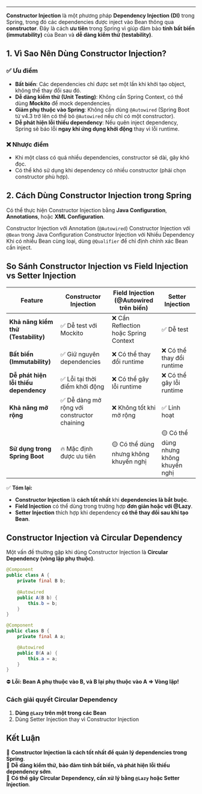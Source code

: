 

---
**Constructor Injection** là một phương pháp **Dependency Injection (DI)** trong Spring, trong đó các dependencies được inject vào Bean thông qua **constructor**. Đây là cách **ưu tiên** trong Spring vì giúp đảm bảo **tính bất biến (immutability)** của Bean và **dễ dàng kiểm thử (testability)**.

## **1. Vì Sao Nên Dùng Constructor Injection?**

### ✅ **Ưu điểm**

- **Bất biến**: Các dependencies chỉ được set một lần khi khởi tạo object, không thể thay đổi sau đó.
- **Dễ dàng kiểm thử (Unit Testing)**: Không cần Spring Context, có thể dùng **Mockito** để mock dependencies.
- **Giảm phụ thuộc vào Spring**: Không cần dùng `@Autowired` (Spring Boot từ v4.3 trở lên có thể bỏ `@Autowired` nếu chỉ có một constructor).
- **Dễ phát hiện lỗi thiếu dependency**: Nếu quên inject dependency, Spring sẽ báo lỗi **ngay khi ứng dụng khởi động** thay vì lỗi runtime.

### ❌ **Nhược điểm**

- Khi một class có quá nhiều dependencies, constructor sẽ dài, gây khó đọc.
- Có thể khó sử dụng khi dependency có nhiều constructor (phải chọn constructor phù hợp).

## **2. Cách Dùng Constructor Injection trong Spring**

Có thể thực hiện Constructor Injection bằng **Java Configuration**, **Annotations**, hoặc **XML Configuration**.

Constructor Injection với Annotation (`@Autowired`)
Constructor Injection với `@Bean` trong Java Configuration
Constructor Injection với Nhiều Dependency 
Khi có nhiều Bean cùng loại, dùng `@Qualifier` để chỉ định chính xác Bean cần inject.

## **So Sánh Constructor Injection vs Field Injection vs Setter Injection**

|Feature|**Constructor Injection**|**Field Injection (@Autowired trên biến)**|**Setter Injection**|
|---|---|---|---|
|**Khả năng kiểm thử (Testability)**|✅ Dễ test với Mockito|❌ Cần Reflection hoặc Spring Context|✅ Dễ test|
|**Bất biến (Immutability)**|✅ Giữ nguyên dependencies|❌ Có thể thay đổi runtime|❌ Có thể thay đổi runtime|
|**Dễ phát hiện lỗi thiếu dependency**|✅ Lỗi tại thời điểm khởi động|❌ Có thể gây lỗi runtime|❌ Có thể gây lỗi runtime|
|**Khả năng mở rộng**|✅ Dễ dàng mở rộng với constructor chaining|❌ Không tốt khi mở rộng|✅ Linh hoạt|
|**Sử dụng trong Spring Boot**|🔥 Mặc định được ưu tiên|🟡 Có thể dùng nhưng không khuyến nghị|🟡 Có thể dùng nhưng không khuyến nghị|

✅ **Tóm lại:**

- **Constructor Injection** là **cách tốt nhất** khi **dependencies là bắt buộc**.
- **Field Injection** có thể dùng trong trường hợp **đơn giản hoặc với @Lazy**.
- **Setter Injection** thích hợp khi dependency **có thể thay đổi sau khi tạo Bean**.

## **Constructor Injection và Circular Dependency**

Một vấn đề thường gặp khi dùng Constructor Injection là **Circular Dependency (vòng lặp phụ thuộc)**.
```java
@Component
public class A {
    private final B b;
    
    @Autowired
    public A(B b) {
        this.b = b;
    }
}
```

```java
@Component
public class B {
    private final A a;

    @Autowired
    public B(A a) {
        this.a = a;
    }
}
```

⛔ **Lỗi: Bean A phụ thuộc vào B, và B lại phụ thuộc vào A ⇒ Vòng lặp!**

### **Cách giải quyết Circular Dependency**

1. **Dùng `@Lazy` trên một trong các Bean**
2. Dùng Setter Injection thay vì Constructor Injection

## **Kết Luận**

🔹 **Constructor Injection là cách tốt nhất để quản lý dependencies trong Spring**.  
🔹 **Dễ dàng kiểm thử, bảo đảm tính bất biến, và phát hiện lỗi thiếu dependency sớm**.  
🔹 **Có thể gây Circular Dependency, cần xử lý bằng `@Lazy` hoặc Setter Injection**.